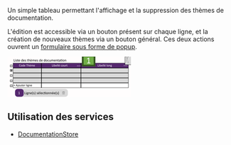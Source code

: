 Un simple tableau permettant l'affichage et la suppression des thèmes de documentation.

L'édition est accessible via un bouton présent sur chaque ligne, et la création de nouveaux thèmes via un bouton général. Ces deux actions ouvrent un [formulaire sous forme de popup](./DocumentationThemePopupForm.md).

![](../../medias/documentation_themes_table.png)

## Utilisation des services

- [DocumentationStore](../../Store/DocumentationStore.md)
